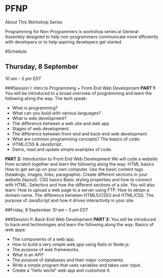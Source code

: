 # PFNP

About This Workshop Series

Programming for Non-Programmers is workshop series at General Assembly designed to help non-programmers communicate more efficiently with developers or to help aspiring developers get started.

#Schedule

## Thursday, 8 September 
_10 am – 5 pm EDT_

###Session I: Intro to Programming + Front-End Web Development
**PART 1:** You will be introduced to a broad overview of programming and learn the following along the way. The tech speak:
- What is programming?
- What can you build with various languages?
- What is web development?
- The difference between a web site and web app
- Stages of web development.
- The difference between front-end and back-end web development.
- What are common programming concepts?
The basics of code:
- HTML/CSS & JavaScript.
- Demo, read and update simple examples of code.

**PART 2:** Introduction to Front End Web Development We will code a website from scratch together and learn the following along the way:
HTML basics
How to get set up on your own computer.
Use the basic content tags (headings, images, links, paragraphs).
Create different sections in your website (layout).
CSS basics
Basic styling properties and how to connect with HTML.
Selectors and how the different sections of a site.
You will also learn:
How to upload a web page to a server using FTP.
How to obtain a domain name.
The difference between HTML5/CSS3 and HTML/CSS.
The purpose of JavaScript and how it drives interactivity in your site.

##Friday, 9 September 
_10 am – 5 pm EDT_

###Session II: Back-End Web Development
**PART 3:** You will be introduced to back-end technologies and learn the following along the way:
Basics of web apps:
- The components of a web app.
- How to build a very simple web app using Rails or Node.js.
- The purpose of web frameworks.
- What is an API?
- The purpose of databases and their major components.
- Write a simple program that uses variables and takes user input.
- Create a "hello world" web app and customize it.
